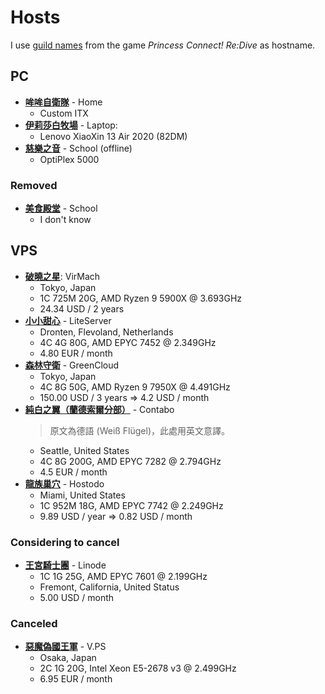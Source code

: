 # Hosts

I use [guild names](https://princess-connect.fandom.com/wiki/Guilds) from the game *Princess Connect! Re:Dive* as hostname.

## PC

- **[哞哞自衛隊](./caon/default.nix)** - Home
  - Custom ITX
- **[伊莉莎白牧場](./elizabeth/default.nix)** - Laptop:
  - Lenovo XiaoXin 13 Air 2020 (82DM)
- **[慈樂之音](./carmina/default.nix)** - School (offline)
  - OptiPlex 5000

### Removed


- **[美食殿堂](./gourmet/default.nix)** - School
  - I don't know

## VPS

- **[破曉之星](./twinkle-wish/default.nix)**: VirMach
  - Tokyo, Japan
  - 1C 725M 20G, AMD Ryzen 9 5900X @ 3.693GHz
  - 24.34 USD / 2 years
- **[小小甜心](./little-lyrical/default.nix)** - LiteServer 
  - Dronten, Flevoland, Netherlands
  - 4C 4G 80G, AMD EPYC 7452 @ 2.349GHz
  - 4.80 EUR / month
- **[森林守衛](./forester/default.nix)** - GreenCloud
  - Tokyo, Japan
  - 4C 8G 50G, AMD Ryzen 9 7950X @ 4.491GHz
  - 150.00 USD / 3 years => 4.2 USD / month
- **[純白之翼（蘭德索爾分部）](./white-wings/default.nix)** - Contabo
  > 原文為德語 (Weiß Flügel)，此處用英文意譯。
  - Seattle, United States
  - 4C 8G 200G, AMD EPYC 7282 @ 2.794GHz
  - 4.5 EUR / month
- **[龍族巢穴](./dragons-nest/default.nix)** - Hostodo
  - Miami, United States
  - 1C 952M 18G, AMD EPYC 7742 @ 2.249GHz
  - 9.89 USD / year => 0.82 USD / month

### Considering to cancel

- **[王宮騎士團](./nightmare/default.nix)** - Linode
  - 1C 1G 25G, AMD EPYC 7601 @ 2.199GHz
  - Fremont, California, United Status
  - 5.00 USD / month

### Canceled

- **[惡魔偽國王軍](./diabolos/default.nix)** - V.PS
  - Osaka, Japan
  - 2C 1G 20G, Intel Xeon E5-2678 v3 @ 2.499GHz
  - 6.95 EUR / month
